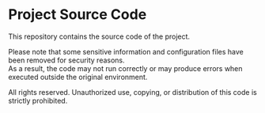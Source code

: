 # Project Source Code

This repository contains the source code of the project.

Please note that some sensitive information and configuration files have been removed for security reasons.  
As a result, the code may not run correctly or may produce errors when executed outside the original environment.

All rights reserved. Unauthorized use, copying, or distribution of this code is strictly prohibited.
